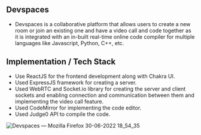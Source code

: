 ## Devspaces
- Devspaces is a collaborative platform that allows users to create a new room or join an existing one and have a video call and code together as it is integrated with an in-built real-time online code compiler for multiple languages like Javascript, Python, C++, etc.

## Implementation / Tech Stack
- Use ReactJS for the frontend development along with Chakra UI.
- Used ExpressJS framework for creating a server.
- Used WebRTC and Socket.io library for creating the server and client sockets and enabling connection and communication between them and implementing the video call   feature.
- Used CodeMirror for implementing the code editor.
- Used Judge0 API to compile the code.




![Devspaces — Mozilla Firefox 30-06-2022 18_54_35](https://user-images.githubusercontent.com/65016769/177043183-2ebfb26a-942a-4e7b-b27b-eec46d95a25c.png)
